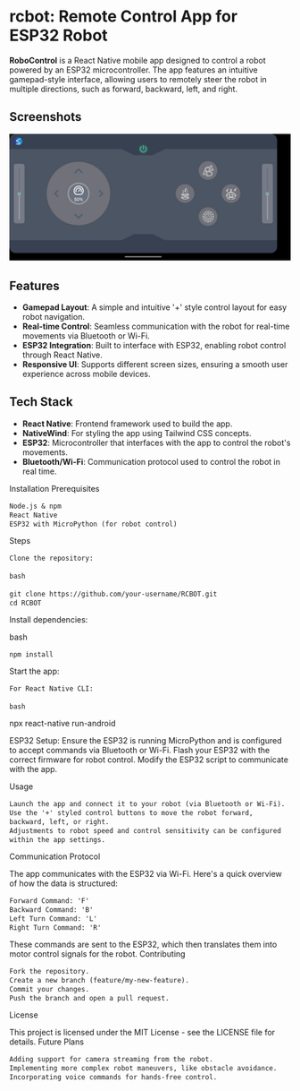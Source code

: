 # rcbot: Remote Control App for ESP32 Robot

**RoboControl** is a React Native mobile app designed to control a robot powered by an ESP32 microcontroller. The app features an intuitive gamepad-style interface, allowing users to remotely steer the robot in multiple directions, such as forward, backward, left, and right.


## Screenshots

 ![App Screenshot](public/image.png) 

## Features

- **Gamepad Layout**: A simple and intuitive '+' style control layout for easy robot navigation.
- **Real-time Control**: Seamless communication with the robot for real-time movements via Bluetooth or Wi-Fi.
- **ESP32 Integration**: Built to interface with ESP32, enabling robot control through React Native.
- **Responsive UI**: Supports different screen sizes, ensuring a smooth user experience across mobile devices.


## Tech Stack

- **React Native**: Frontend framework used to build the app.
- **NativeWind**: For styling the app using Tailwind CSS concepts.
- **ESP32**: Microcontroller that interfaces with the app to control the robot's movements.
- **Bluetooth/Wi-Fi**: Communication protocol used to control the robot in real time.


Installation
Prerequisites

    Node.js & npm
    React Native 
    ESP32 with MicroPython (for robot control)

Steps

    Clone the repository:

    bash

    git clone https://github.com/your-username/RCBOT.git
    cd RCBOT

Install dependencies:

bash

    npm install

Start the app:

    For React Native CLI:

    bash

npx react-native run-android



ESP32 Setup:
    Ensure the ESP32 is running MicroPython and is configured to accept commands via Bluetooth or Wi-Fi.
    Flash your ESP32 with the correct firmware for robot control.
    Modify the ESP32 script to communicate with the app.

Usage

    Launch the app and connect it to your robot (via Bluetooth or Wi-Fi).
    Use the '+' styled control buttons to move the robot forward, backward, left, or right.
    Adjustments to robot speed and control sensitivity can be configured within the app settings.

Communication Protocol

The app communicates with the ESP32 via Wi-Fi. Here's a quick overview of how the data is structured:

    Forward Command: 'F'
    Backward Command: 'B'
    Left Turn Command: 'L'
    Right Turn Command: 'R'

These commands are sent to the ESP32, which then translates them into motor control signals for the robot.
Contributing

    Fork the repository.
    Create a new branch (feature/my-new-feature).
    Commit your changes.
    Push the branch and open a pull request.

License

This project is licensed under the MIT License - see the LICENSE file for details.
Future Plans

    Adding support for camera streaming from the robot.
    Implementing more complex robot maneuvers, like obstacle avoidance.
    Incorporating voice commands for hands-free control.
